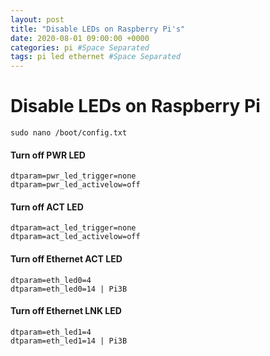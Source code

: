 ```yaml
---
layout: post
title: "Disable LEDs on Raspberry Pi's"
date: 2020-08-01 09:00:00 +0000
categories: pi #Space Separated
tags: pi led ethernet #Space Separated
---
```

# Disable LEDs on Raspberry Pi

```
sudo nano /boot/config.txt
```
#### Turn off PWR LED
```
dtparam=pwr_led_trigger=none
dtparam=pwr_led_activelow=off
```
#### Turn off ACT LED
```
dtparam=act_led_trigger=none
dtparam=act_led_activelow=off
```
#### Turn off Ethernet ACT LED
```
dtparam=eth_led0=4
dtparam=eth_led0=14 | Pi3B
```
#### Turn off Ethernet LNK LED
```
dtparam=eth_led1=4
dtparam=eth_led1=14 | Pi3B
```
